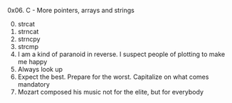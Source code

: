0x06. C - More pointers, arrays and strings

0. strcat
1. strncat
2. strncpy
3. strcmp
4. I am a kind of paranoid in reverse. I suspect people of plotting to make me happy
5. Always look up
6. Expect the best. Prepare for the worst. Capitalize on what comes mandatory
7. Mozart composed his music not for the elite, but for everybody

